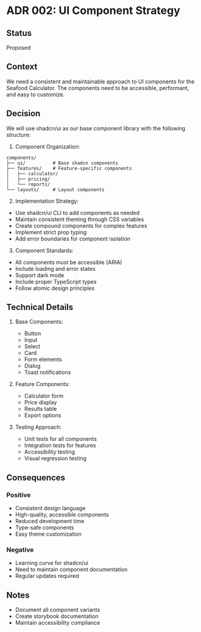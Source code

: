 # ADR 002: UI Component Strategy

## Status
Proposed

## Context
We need a consistent and maintainable approach to UI components for the Seafood Calculator. The components need to be accessible, performant, and easy to customize.

## Decision
We will use shadcn/ui as our base component library with the following structure:

1. Component Organization:
```
components/
├── ui/          # Base shadcn components
├── features/    # Feature-specific components
│   ├── calculator/
│   ├── pricing/
│   └── reports/
└── layouts/     # Layout components
```

2. Implementation Strategy:
- Use shadcn/ui CLI to add components as needed
- Maintain consistent theming through CSS variables
- Create compound components for complex features
- Implement strict prop typing
- Add error boundaries for component isolation

3. Component Standards:
- All components must be accessible (ARIA)
- Include loading and error states
- Support dark mode
- Include proper TypeScript types
- Follow atomic design principles

## Technical Details
1. Base Components:
   - Button
   - Input
   - Select
   - Card
   - Form elements
   - Dialog
   - Toast notifications

2. Feature Components:
   - Calculator form
   - Price display
   - Results table
   - Export options

3. Testing Approach:
   - Unit tests for all components
   - Integration tests for features
   - Accessibility testing
   - Visual regression testing

## Consequences
### Positive
- Consistent design language
- High-quality, accessible components
- Reduced development time
- Type-safe components
- Easy theme customization

### Negative
- Learning curve for shadcn/ui
- Need to maintain component documentation
- Regular updates required

## Notes
- Document all component variants
- Create storybook documentation
- Maintain accessibility compliance
